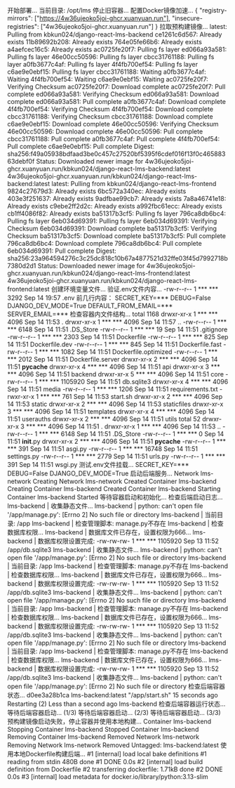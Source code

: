 开始部署...
当前目录: /opt/lms
停止旧容器...
配置Docker镜像加速...
{
  "registry-mirrors": ["https://4w36ujeoko5joi-ghcr.xuanyuan.run"],
  "insecure-registries": ["4w36ujeoko5joi-ghcr.xuanyuan.run"]
}
拉取预构建镜像...
latest: Pulling from kbkun024/django-react-lms-backend
ce1261c6d567: Already exists
11b89692b208: Already exists
764e05fe66b6: Already exists
a4aefcec16c5: Already exists
ac0725fe20f7: Pulling fs layer
ed066a93a581: Pulling fs layer
46e00cc50596: Pulling fs layer
cbcc31761188: Pulling fs layer
a0fb3677c4af: Pulling fs layer
4f4fb700ef54: Pulling fs layer
c6ae9e0ebf15: Pulling fs layer
cbcc31761188: Waiting
a0fb3677c4af: Waiting
4f4fb700ef54: Waiting
c6ae9e0ebf15: Waiting
ac0725fe20f7: Verifying Checksum
ac0725fe20f7: Download complete
ac0725fe20f7: Pull complete
ed066a93a581: Verifying Checksum
ed066a93a581: Download complete
ed066a93a581: Pull complete
a0fb3677c4af: Download complete
4f4fb700ef54: Verifying Checksum
4f4fb700ef54: Download complete
cbcc31761188: Verifying Checksum
cbcc31761188: Download complete
c6ae9e0ebf15: Download complete
46e00cc50596: Verifying Checksum
46e00cc50596: Download complete
46e00cc50596: Pull complete
cbcc31761188: Pull complete
a0fb3677c4af: Pull complete
4f4fb700ef54: Pull complete
c6ae9e0ebf15: Pull complete
Digest: sha256:f49a05938bdfaad3be0c457c27520bf5395f6cdef016f13f0c46588363debf0f
Status: Downloaded newer image for 4w36ujeoko5joi-ghcr.xuanyuan.run/kbkun024/django-react-lms-backend:latest
4w36ujeoko5joi-ghcr.xuanyuan.run/kbkun024/django-react-lms-backend:latest
latest: Pulling from kbkun024/django-react-lms-frontend
9824c27679d3: Already exists
6bc572a340ec: Already exists
403e3f251637: Already exists
9adfbae99cb7: Already exists
7a8a46741e18: Already exists
c9ebe2ff2d2c: Already exists
a992fbc61ecc: Already exists
cb1ff4086f82: Already exists
ba51317b3cf5: Pulling fs layer
796ca8db6bc4: Pulling fs layer
6eb034d69391: Pulling fs layer
6eb034d69391: Verifying Checksum
6eb034d69391: Download complete
ba51317b3cf5: Verifying Checksum
ba51317b3cf5: Download complete
ba51317b3cf5: Pull complete
796ca8db6bc4: Download complete
796ca8db6bc4: Pull complete
6eb034d69391: Pull complete
Digest: sha256:23a964594276c3c25dc818c10b67a4877521d32ffe03f45d7992718b7380d2d1
Status: Downloaded newer image for 4w36ujeoko5joi-ghcr.xuanyuan.run/kbkun024/django-react-lms-frontend:latest
4w36ujeoko5joi-ghcr.xuanyuan.run/kbkun024/django-react-lms-frontend:latest
创建环境变量文件...
验证.env文件内容...
-rw-r--r-- 1 *** *** 3292 Sep 14 19:57 .env
前几行内容：
SECRET_KEY=***
DEBUG=False
DJANGO_DEV_MODE=True
DEFAULT_FROM_EMAIL=***
SERVER_EMAIL=***
检查容器内文件结构...
total 1168
drwxr-xr-x 1 *** ***    4096 Sep 14 11:53 .
drwxr-xr-x 1 *** ***    4096 Sep 14 11:57 ..
-rw-r--r-- 1 *** ***    6148 Sep 14 11:51 .DS_Store
-rw-r--r-- 1 *** ***      19 Sep 14 11:51 .gitignore
-rw-r--r-- 1 *** ***    2303 Sep 14 11:51 Dockerfile
-rw-r--r-- 1 *** ***     825 Sep 14 11:51 Dockerfile.dev
-rw-r--r-- 1 *** ***     845 Sep 14 11:51 Dockerfile.fast
-rw-r--r-- 1 *** ***    1082 Sep 14 11:51 Dockerfile.optimized
-rw-r--r-- 1 *** ***    2012 Sep 14 11:51 Dockerfile.server
drwxr-xr-x 2 *** ***    4096 Sep 14 11:51 __pycache__
drwxr-xr-x 4 *** ***    4096 Sep 14 11:51 api
drwxr-xr-x 3 *** ***    4096 Sep 14 11:51 backend
drwxr-xr-x 5 *** ***    4096 Sep 14 11:51 core
-rw-r--r-- 1 *** *** 1105920 Sep 14 11:51 db.sqlite3
drwxr-xr-x 4 *** ***    4096 Sep 14 11:51 media
-rw-r--r-- 1 *** ***    1206 Sep 14 11:51 requirements.txt
-rwxr-xr-x 1 *** ***     761 Sep 14 11:53 start.sh
drwxr-xr-x 2 *** ***    4096 Sep 14 11:53 static
drwxr-xr-x 2 *** ***    4096 Sep 14 11:53 staticfiles
drwxr-xr-x 3 *** ***    4096 Sep 14 11:51 templates
drwxr-xr-x 4 *** ***    4096 Sep 14 11:51 userauths
drwxr-xr-x 2 *** ***    4096 Sep 14 11:51 utils
total 52
drwxr-xr-x 3 *** ***  4096 Sep 14 11:51 .
drwxr-xr-x 1 *** ***  4096 Sep 14 11:53 ..
-rw-r--r-- 1 *** ***  6148 Sep 14 11:51 .DS_Store
-rw-r--r-- 1 *** ***     0 Sep 14 11:51 __init__.py
drwxr-xr-x 2 *** ***  4096 Sep 14 11:51 __pycache__
-rw-r--r-- 1 *** ***   391 Sep 14 11:51 asgi.py
-rw-r--r-- 1 *** *** 16748 Sep 14 11:51 settings.py
-rw-r--r-- 1 *** ***  2779 Sep 14 11:51 urls.py
-rw-r--r-- 1 *** ***   391 Sep 14 11:51 wsgi.py
测试.env文件挂载...
SECRET_KEY=***
DEBUG=False
DJANGO_DEV_MODE=True
启动后端服务...
 Network lms-network  Creating
 Network lms-network  Created
 Container lms-backend  Creating
 Container lms-backend  Created
 Container lms-backend  Starting
 Container lms-backend  Started
等待容器启动和初始化...
检查后端启动日志...
lms-backend  | 收集静态文件...
lms-backend  | python: can't open file '/app/manage.py': [Errno 2] No such file or directory
lms-backend  | 当前目录: /app
lms-backend  | 检查管理脚本: manage.py不存在
lms-backend  | 检查数据库权限...
lms-backend  | 数据库文件已存在，设置权限为666...
lms-backend  | 数据库权限设置完成: -rw-rw-rw- 1 *** *** 1105920 Sep 13 11:52 /app/db.sqlite3
lms-backend  | 收集静态文件...
lms-backend  | python: can't open file '/app/manage.py': [Errno 2] No such file or directory
lms-backend  | 当前目录: /app
lms-backend  | 检查管理脚本: manage.py不存在
lms-backend  | 检查数据库权限...
lms-backend  | 数据库文件已存在，设置权限为666...
lms-backend  | 数据库权限设置完成: -rw-rw-rw- 1 *** *** 1105920 Sep 13 11:52 /app/db.sqlite3
lms-backend  | 收集静态文件...
lms-backend  | python: can't open file '/app/manage.py': [Errno 2] No such file or directory
lms-backend  | 当前目录: /app
lms-backend  | 检查管理脚本: manage.py不存在
lms-backend  | 检查数据库权限...
lms-backend  | 数据库文件已存在，设置权限为666...
lms-backend  | 数据库权限设置完成: -rw-rw-rw- 1 *** *** 1105920 Sep 13 11:52 /app/db.sqlite3
lms-backend  | 收集静态文件...
lms-backend  | python: can't open file '/app/manage.py': [Errno 2] No such file or directory
lms-backend  | 当前目录: /app
lms-backend  | 检查管理脚本: manage.py不存在
lms-backend  | 检查数据库权限...
lms-backend  | 数据库文件已存在，设置权限为666...
lms-backend  | 数据库权限设置完成: -rw-rw-rw- 1 *** *** 1105920 Sep 13 11:52 /app/db.sqlite3
lms-backend  | 收集静态文件...
lms-backend  | python: can't open file '/app/manage.py': [Errno 2] No such file or directory
检查后端容器状态...
d0ee3a28b1ca   lms-backend:latest   "/app/start.sh"   15 seconds ago   Restarting (2) Less than a second ago             lms-backend
检查后端容器运行状态...
等待后端容器启动... (1/3)
等待后端容器启动... (2/3)
等待后端容器启动... (3/3)
预构建镜像启动失败，停止容器并使用本地构建...
 Container lms-backend  Stopping
 Container lms-backend  Stopped
 Container lms-backend  Removing
 Container lms-backend  Removed
 Network lms-network  Removing
 Network lms-network  Removed
Untagged: lms-backend:latest
使用本地Dockerfile构建后端...
#1 [internal] load local bake definitions
#1 reading from stdin 480B done
#1 DONE 0.0s
#2 [internal] load build definition from Dockerfile
#2 transferring dockerfile: 1.71kB done
#2 DONE 0.0s
#3 [internal] load metadata for docker.io/library/python:3.13-slim
